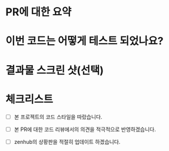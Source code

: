 # PR에 대한 요약
<!--  어떤 개발에 대한 PR인가요? -->

# 이번 코드는 어떻게 테스트 되었나요?

# 결과물 스크린 샷(선택)

# 체크리스트

- [ ] 본 프로젝트의 코드 스타일을 따랐습니다.
- [ ] 본 PR에 대한 코드 리뷰에서의 의견을 적극적으로 반영하겠습니다.
- [ ] zenhub의 상황판을 적절히 업데이트 하겠습니다.

